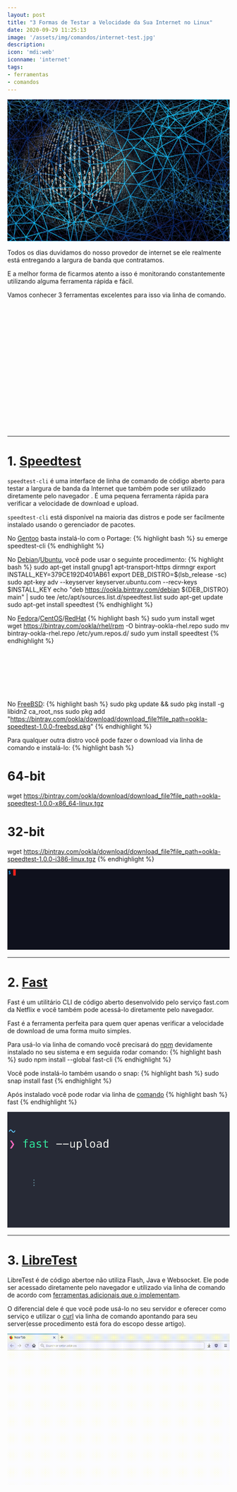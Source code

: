 ```yaml
---
layout: post
title: "3 Formas de Testar a Velocidade da Sua Internet no Linux"
date: 2020-09-29 11:25:13
image: '/assets/img/comandos/internet-test.jpg'
description:
icon: 'mdi:web'
iconname: 'internet'
tags:
- ferramentas
- comandos
---
```



![3 Formas de Testar a Velocidade da Sua Internet no Linux](/assets/img/comandos/internet-test.jpg)

Todos os dias duvidamos do nosso provedor de internet se ele realmente está entregando a largura de banda que contratamos.

E a melhor forma de ficarmos atento a isso é monitorando constantemente utilizando alguma ferramenta rápida e fácil.

Vamos conhecer 3 ferramentas excelentes para isso via linha de comando.

<!-- QUADRADO -->
<script async src="//pagead2.googlesyndication.com/pagead/js/adsbygoogle.js"></script>
<ins class="adsbygoogle"
style="display:inline-block;width:336px;height:280px"
data-ad-client="ca-pub-2838251107855362"
data-ad-slot="5351066970"></ins>
<script>
(adsbygoogle = window.adsbygoogle || []).push({});
</script>

---

# 1. [Speedtest](https://www.speedtest.net/)
`speedtest-cli` é uma interface de linha de comando de código aberto para testar a largura de banda da Internet que também pode ser utilizado diretamente pelo navegador . É uma pequena ferramenta rápida para verificar a velocidade de download e upload.

`speedtest-cli` está disponível na maioria das distros e pode ser facilmente instalado usando o gerenciador de pacotes.

No [Gentoo](https://terminalroot.com.br/tags#gentoo) basta instalá-lo com o Portage:
{% highlight bash %}
su
emerge speedtest-cli
{% endhighlight %}

No [Debian](https://terminalroot.com.br/tags#debian)/[Ubuntu](https://terminalroot.com.br/tags#ubuntu), você pode usar o seguinte procedimento:
{% highlight bash %}
sudo apt-get install gnupg1 apt-transport-https dirmngr
export INSTALL_KEY=379CE192D401AB61
export DEB_DISTRO=$(lsb_release -sc)
sudo apt-key adv --keyserver keyserver.ubuntu.com --recv-keys $INSTALL_KEY
echo "deb https://ookla.bintray.com/debian ${DEB_DISTRO} main" | sudo tee  /etc/apt/sources.list.d/speedtest.list
sudo apt-get update
sudo apt-get install speedtest
{% endhighlight %}

No [Fedora](https://terminalroot.com.br/tags#fedora)/[CentOS](https://terminalroot.com.br/tags#centos)/[RedHat](https://terminalroot.com.br/tags#redhat)
{% highlight bash %}
sudo yum install wget
wget https://bintray.com/ookla/rhel/rpm -O bintray-ookla-rhel.repo
sudo mv bintray-ookla-rhel.repo /etc/yum.repos.d/
sudo yum install speedtest
{% endhighlight %}

<!-- MINI ANÚNCIO -->
<script async src="//pagead2.googlesyndication.com/pagead/js/adsbygoogle.js"></script>
<!-- Games Root -->
<ins class="adsbygoogle"
style="display:inline-block;width:730px;height:95px"
data-ad-client="ca-pub-2838251107855362"
data-ad-slot="5351066970"></ins>
<script>
(adsbygoogle = window.adsbygoogle || []).push({});
</script>

No [FreeBSD](https://terminalroot.com.br/tags#freebsd):
{% highlight bash %}
sudo pkg update && sudo pkg install -g libidn2 ca_root_nss
sudo pkg add "https://bintray.com/ookla/download/download_file?file_path=ookla-speedtest-1.0.0-freebsd.pkg"
{% endhighlight %}

Para qualquer outra distro você pode fazer o download via linha de comando e instalá-lo:
{% highlight bash %}
# 64-bit
wget https://bintray.com/ookla/download/download_file?file_path=ookla-speedtest-1.0.0-x86_64-linux.tgz

# 32-bit
wget https://bintray.com/ookla/download/download_file?file_path=ookla-speedtest-1.0.0-i386-linux.tgz
{% endhighlight %}

![Speedtest](/assets/img/comandos/speedtest.gif)

---

# 2. [Fast](https://fast.com)
Fast é um utilitário CLI de código aberto desenvolvido pelo serviço fast.com da Netflix e você também pode acessá-lo diretamente pelo navegador.

Fast é a ferramenta perfeita para quem quer apenas verificar a velocidade de download de uma forma muito simples.

Para usá-lo via linha de comando você precisará do [npm](https://github.com/sindresorhus/fast-cli) devidamente instalado no seu sistema e em seguida rodar comando:
{% highlight bash %}
sudo npm install --global fast-cli
{% endhighlight %}

<!-- RETANGULO LARGO 2 -->
<script async src="//pagead2.googlesyndication.com/pagead/js/adsbygoogle.js"></script>
<ins class="adsbygoogle"
style="display:block; text-align:center;"
data-ad-layout="in-article"
data-ad-format="fluid"
data-ad-client="ca-pub-2838251107855362"
data-ad-slot="8549252987"></ins>
<script>
(adsbygoogle = window.adsbygoogle || []).push({});
</script>

Você pode instalá-lo também usando o snap:
{% highlight bash %}
sudo snap install fast
{% endhighlight %}

Após instalado você pode rodar via linha de [comando](https://terminalroot.com.br/tags#comandos)
{% highlight bash %}
fast
{% endhighlight %}

![Fast](/assets/img/comandos/fast.gif)

---

# 3. [LibreTest](https://librespeed.org/)
LibreTest é de código abertoe não utiliza Flash, Java e Websocket. Ele pode ser acessado diretamente pelo navegador e utilizado via linha de comando de acordo com [ferramentas adicionais que o implementam](https://github.com/librespeed/speedtest).

O diferencial dele é que você pode usá-lo no seu servidor e oferecer como serviço e utilizar o [curl](https://terminalroot.com.br/tags#curl) via linha de comando apontando para seu server(esse procedimento está fora do escopo desse artigo).

![LibreTest](/assets/img/comandos/libretest.gif)




